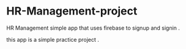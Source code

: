 # HR-Management-project
HR Management simple app that uses firebase to signup and signin .

this app is a simple practice project .
